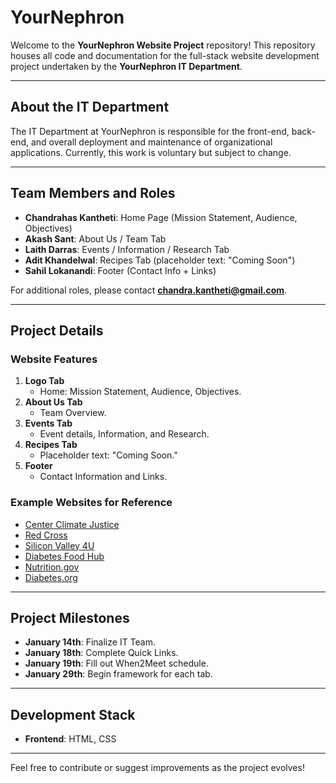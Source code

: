 # YourNephron

Welcome to the **YourNephron Website Project** repository! This repository houses all code and documentation for the full-stack website development project undertaken by the **YourNephron IT Department**.

---

## About the IT Department

The IT Department at YourNephron is responsible for the front-end, back-end, and overall deployment and maintenance of organizational applications. Currently, this work is voluntary but subject to change.

---

## Team Members and Roles

- **Chandrahas Kantheti**: Home Page (Mission Statement, Audience, Objectives)
- **Akash Sant**: About Us / Team Tab
- **Laith Darras**: Events / Information / Research Tab
- **Adit Khandelwal**: Recipes Tab (placeholder text: "Coming Soon")
- **Sahil Lokanandi**: Footer (Contact Info + Links)

For additional roles, please contact **chandra.kantheti@gmail.com**.

---

## Project Details

### Website Features
1. **Logo Tab**
   - Home: Mission Statement, Audience, Objectives.
2. **About Us Tab**
   - Team Overview.
3. **Events Tab**
   - Event details, Information, and Research.
4. **Recipes Tab**
   - Placeholder text: "Coming Soon."
5. **Footer**
   - Contact Information and Links.

### Example Websites for Reference
- [Center Climate Justice](https://centerclimatejustice.universityofcalifornia.edu/projects/education/)
- [Red Cross](https://www.redcross.org)
- [Silicon Valley 4U](https://www.siliconvalley4u.com/)
- [Diabetes Food Hub](https://diabetesfoodhub.org/recipes/kidney-friendly)
- [Nutrition.gov](https://www.nutrition.gov/topics/diet-and-health-conditions/diabetes)
- [Diabetes.org](https://diabetes.org)

---

## Project Milestones

- **January 14th**: Finalize IT Team.
- **January 18th**: Complete Quick Links.
- **January 19th**: Fill out When2Meet schedule.
- **January 29th**: Begin framework for each tab.

---

## Development Stack

- **Frontend**: HTML, CSS

---

Feel free to contribute or suggest improvements as the project evolves!

